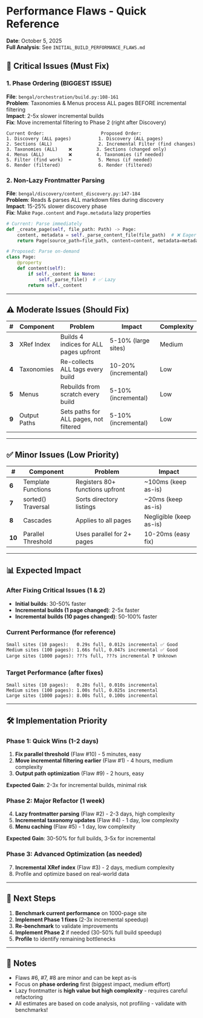 # Performance Flaws - Quick Reference

**Date**: October 5, 2025  
**Full Analysis**: See `INITIAL_BUILD_PERFORMANCE_FLAWS.md`

## 🚨 Critical Issues (Must Fix)

### 1. Phase Ordering (BIGGEST ISSUE)
**File**: `bengal/orchestration/build.py:108-161`  
**Problem**: Taxonomies & Menus process ALL pages BEFORE incremental filtering  
**Impact**: 2-5x slower incremental builds  
**Fix**: Move incremental filtering to Phase 2 (right after Discovery)

```
Current Order:                     Proposed Order:
1. Discovery (ALL pages)          1. Discovery (ALL pages)
2. Sections (ALL)                 2. Incremental Filter (find changes)
3. Taxonomies (ALL)    ❌         3. Sections (changed only)
4. Menus (ALL)         ❌         4. Taxonomies (if needed)
5. Filter (find work)  ⬅️          5. Menus (if needed)
6. Render (filtered)              6. Render (filtered)
```

### 2. Non-Lazy Frontmatter Parsing
**File**: `bengal/discovery/content_discovery.py:147-184`  
**Problem**: Reads & parses ALL markdown files during discovery  
**Impact**: 15-25% slower discovery phase  
**Fix**: Make `Page.content` and `Page.metadata` lazy properties

```python
# Current: Parse immediately
def _create_page(self, file_path: Path) -> Page:
    content, metadata = self._parse_content_file(file_path)  # ❌ Eager
    return Page(source_path=file_path, content=content, metadata=metadata)

# Proposed: Parse on-demand
class Page:
    @property
    def content(self):
        if self._content is None:
            self._parse_file()  # ✅ Lazy
        return self._content
```

---

## ⚠️ Moderate Issues (Should Fix)

| # | Component | Problem | Impact | Complexity |
|---|-----------|---------|--------|------------|
| **3** | XRef Index | Builds 4 indices for ALL pages upfront | 5-10% (large sites) | Medium |
| **4** | Taxonomies | Re-collects ALL tags every build | 10-20% (incremental) | Low |
| **5** | Menus | Rebuilds from scratch every build | 5-10% (incremental) | Low |
| **9** | Output Paths | Sets paths for ALL pages, not filtered | 5-10% (incremental) | Low |

---

## ✅ Minor Issues (Low Priority)

| # | Component | Problem | Impact |
|---|-----------|---------|--------|
| **6** | Template Functions | Registers 80+ functions upfront | ~100ms (keep as-is) |
| **7** | sorted() Traversal | Sorts directory listings | ~20ms (keep as-is) |
| **8** | Cascades | Applies to all pages | Negligible (keep as-is) |
| **10** | Parallel Threshold | Uses parallel for 2+ pages | 10-20ms (easy fix) |

---

## 📊 Expected Impact

### After Fixing Critical Issues (1 & 2)
- **Initial builds**: 30-50% faster
- **Incremental builds (1 page changed)**: 2-5x faster
- **Incremental builds (10 pages changed)**: 50-100% faster

### Current Performance (for reference)
```
Small sites (10 pages):   0.29s full, 0.012s incremental ✅ Good
Medium sites (100 pages): 1.66s full, 0.047s incremental ✅ Good
Large sites (1000 pages): ???s full, ???s incremental ❓ Unknown
```

### Target Performance (after fixes)
```
Small sites (10 pages):   0.20s full, 0.010s incremental
Medium sites (100 pages): 1.00s full, 0.025s incremental
Large sites (1000 pages): 8.00s full, 0.100s incremental
```

---

## 🛠️ Implementation Priority

### Phase 1: Quick Wins (1-2 days)
1. **Fix parallel threshold** (Flaw #10) - 5 minutes, easy
2. **Move incremental filtering earlier** (Flaw #1) - 4 hours, medium complexity
3. **Output path optimization** (Flaw #9) - 2 hours, easy

**Expected Gain**: 2-3x for incremental builds, minimal risk

### Phase 2: Major Refactor (1 week)
4. **Lazy frontmatter parsing** (Flaw #2) - 2-3 days, high complexity
5. **Incremental taxonomy updates** (Flaw #4) - 1 day, low complexity
6. **Menu caching** (Flaw #5) - 1 day, low complexity

**Expected Gain**: 30-50% for full builds, 3-5x for incremental

### Phase 3: Advanced Optimization (as needed)
7. **Incremental XRef index** (Flaw #3) - 2 days, medium complexity
8. Profile and optimize based on real-world data

---

## 🎯 Next Steps

1. **Benchmark current performance** on 1000-page site
2. **Implement Phase 1 fixes** (2-3x incremental speedup)
3. **Re-benchmark** to validate improvements
4. **Implement Phase 2** if needed (30-50% full build speedup)
5. **Profile** to identify remaining bottlenecks

---

## 📝 Notes

- Flaws #6, #7, #8 are minor and can be kept as-is
- Focus on **phase ordering** first (biggest impact, medium effort)
- Lazy frontmatter is **high value but high complexity** - requires careful refactoring
- All estimates are based on code analysis, not profiling - validate with benchmarks!

